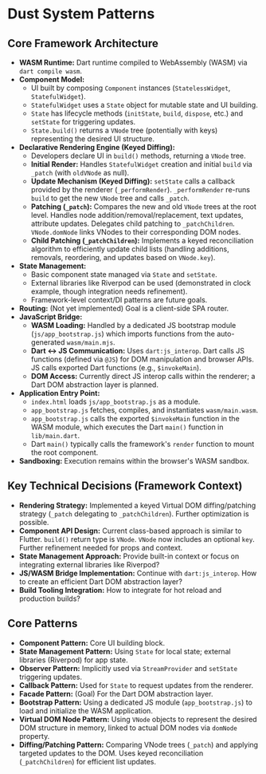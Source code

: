 # Dust System Patterns

## Core Framework Architecture

- **WASM Runtime:** Dart runtime compiled to WebAssembly (WASM) via
  `dart compile wasm`.
- **Component Model:**
  - UI built by composing `Component` instances (`StatelessWidget`,
    `StatefulWidget`).
  - `StatefulWidget` uses a `State` object for mutable state and UI building.
  - `State` has lifecycle methods (`initState`, `build`, `dispose`, etc.) and
    `setState` for triggering updates.
  - `State.build()` returns a `VNode` tree (potentially with keys) representing
    the desired UI structure.
- **Declarative Rendering Engine (Keyed Diffing):**
  - Developers declare UI in `build()` methods, returning a `VNode` tree.
  - **Initial Render:** Handles `StatefulWidget` creation and initial `build`
    via `_patch` (with `oldVNode` as null).
  - **Update Mechanism (Keyed Diffing):** `setState` calls a callback provided
    by the renderer (`_performRender`). `_performRender` re-runs `build` to get
    the new `VNode` tree and calls `_patch`.
  - **Patching (`_patch`):** Compares the new and old `VNode` trees at the root
    level. Handles node addition/removal/replacement, text updates, attribute
    updates. Delegates child patching to `_patchChildren`. `VNode.domNode` links
    VNodes to their corresponding DOM nodes.
  - **Child Patching (`_patchChildren`):** Implements a keyed reconciliation
    algorithm to efficiently update child lists (handling additions, removals,
    reordering, and updates based on `VNode.key`).
- **State Management:**
  - Basic component state managed via `State` and `setState`.
  - External libraries like Riverpod can be used (demonstrated in clock example,
    though integration needs refinement).
  - Framework-level context/DI patterns are future goals.
- **Routing:** (Not yet implemented) Goal is a client-side SPA router.
- **JavaScript Bridge:**
  - **WASM Loading:** Handled by a dedicated JS bootstrap module
    (`js/app_bootstrap.js`) which imports functions from the auto-generated
    `wasm/main.mjs`.
  - **Dart <-> JS Communication:** Uses `dart:js_interop`. Dart calls JS
    functions (defined via `@JS`) for DOM manipulation and browser APIs. JS
    calls exported Dart functions (e.g., `$invokeMain`).
  - **DOM Access:** Currently direct JS interop calls within the renderer; a
    Dart DOM abstraction layer is planned.
- **Application Entry Point:**
  - `index.html` loads `js/app_bootstrap.js` as a module.
  - `app_bootstrap.js` fetches, compiles, and instantiates `wasm/main.wasm`.
  - `app_bootstrap.js` calls the exported `$invokeMain` function in the WASM
    module, which executes the Dart `main()` function in `lib/main.dart`.
  - Dart `main()` typically calls the framework's `render` function to mount the
    root component.
- **Sandboxing:** Execution remains within the browser's WASM sandbox.

## Key Technical Decisions (Framework Context)

- **Rendering Strategy:** Implemented a keyed Virtual DOM diffing/patching
  strategy (`_patch` delegating to `_patchChildren`). Further optimization is
  possible.
- **Component API Design:** Current class-based approach is similar to Flutter.
  `build()` return type is `VNode`. `VNode` now includes an optional `key`.
  Further refinement needed for props and context.
- **State Management Approach:** Provide built-in context or focus on
  integrating external libraries like Riverpod?
- **JS/WASM Bridge Implementation:** Continue with `dart:js_interop`. How to
  create an efficient Dart DOM abstraction layer?
- **Build Tooling Integration:** How to integrate for hot reload and production
  builds?

## Core Patterns

- **Component Pattern:** Core UI building block.
- **State Management Pattern:** Using `State` for local state; external
  libraries (Riverpod) for app state.
- **Observer Pattern:** Implicitly used via `StreamProvider` and `setState`
  triggering updates.
- **Callback Pattern:** Used for `State` to request updates from the renderer.
- **Facade Pattern:** (Goal) For the Dart DOM abstraction layer.
- **Bootstrap Pattern:** Using a dedicated JS module (`app_bootstrap.js`) to
  load and initialize the WASM application.
- **Virtual DOM Node Pattern:** Using `VNode` objects to represent the desired
  DOM structure in memory, linked to actual DOM nodes via `domNode` property.
- **Diffing/Patching Pattern:** Comparing VNode trees (`_patch`) and applying
  targeted updates to the DOM. Uses keyed reconciliation (`_patchChildren`) for
  efficient list updates.
